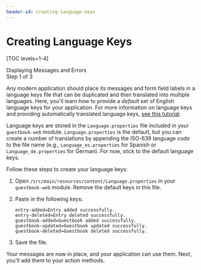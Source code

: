 ```yaml
---
header-id: creating-language-keys
---
```


# Creating Language Keys

[TOC levels=1-4]

<div class="learn-path-step">
    <p>Displaying Messages and Errors<br>Step 1 of 3</p>
</div>

Any modern application should place its messages and form field labels in a 
language keys file that can be duplicated and then translated into multiple 
languages. Here, you'll learn how to provide a *default* set of English language 
keys for your application. For more information on language keys and providing 
automatically translated language keys, 
[see this tutorial](/docs/7-1/tutorials/-/knowledge_base/t/automatically-generating-language-files).

Language keys are stored in the `Language.properties` file included in your 
`guestbook-web` module. `Language.properties` is the default, but you can create 
a number of translations by appending the ISO-639 language code to the file name
(e.g., `Language_es.properties` for Spanish or `Language_de.properties` for
German). For now, stick to the default language keys. 

Follow these steps to create your language keys:

1.  Open `/src/main/resources/content/Language.properties` in your 
    `guestbook-web` module. Remove the default keys in this file. 

2.  Paste in the following keys: 

        entry-added=Entry added successfully.
        entry-deleted=Entry deleted successfully.
        guestbook-added=Guestbook added successfully.
        guestbook-updated=Guestbook updated successfully.
        guestbook-deleted=Guestbook deleted successfully.

3.  Save the file. 

Your messages are now in place, and your application can use them. Next, you'll 
add them to your action methods. 
